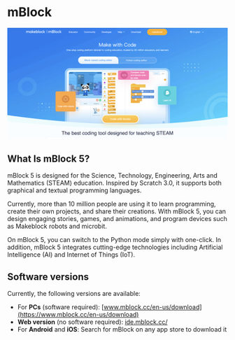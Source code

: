 # mBlock

![mBlock](images/mblock_screenshot.png)

## What Is mBlock 5?

mBlock 5 is designed for the Science, Technology, Engineering, Arts and Mathematics (STEAM) education. Inspired by Scratch 3.0, it supports both graphical and textual programming languages.

Currently, more than 10 million people are using it to learn programming, create their own projects, and share their creations. With mBlock 5, you can design engaging stories, games, and animations, and program devices such as Makeblock robots and microbit.

On mBlock 5, you can switch to the Python mode simply with one-click. In addition, mBlock 5 integrates cutting-edge technologies including Artificial Intelligence (AI) and Internet of Things (IoT).

## Software versions

Currently, the following versions are available:

- For **PCs** (software required): [www.mblock.cc/en-us/download](https://www.mblock.cc/en-us/download)
- **Web version** (no software required): [ide.mblock.cc/](https://ide.mblock.cc/)
- For **Android** and **iOS**: Search for mBlock on any app store to download it

